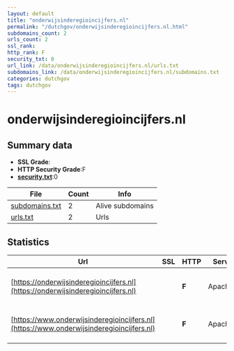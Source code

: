 ```yaml
---
layout: default
title: "onderwijsinderegioincijfers.nl"
permalink: "/dutchgov/onderwijsinderegioincijfers.nl.html"
subdomains_count: 2
urls_count: 2
ssl_rank: 
http_rank: F
security_txt: 0
url_link: /data/onderwijsinderegioincijfers.nl/urls.txt
subdomains_link: /data/onderwijsinderegioincijfers.nl/subdomains.txt
categories: dutchgov
tags: dutchgov
---
```



# onderwijsinderegioincijfers.nl
## Summary data


 - **SSL Grade**:
 - **HTTP Security Grade**:F
 - **[security.txt](https://www.digitaleoverheid.nl/nieuws/standaard-security-txt-nu-verplicht-voor-overheid/)**:0


| File       | Count | Info |
|------------|-------|------|
|[subdomains.txt](/DutchGovScope/data/onderwijsinderegioincijfers.nl/subdomains.txt)|2|Alive subdomains|
|[urls.txt](/DutchGovScope/data/onderwijsinderegioincijfers.nl/urls.txt)|2|Urls|


## Statistics


| Url | SSL | HTTP | Server | Cookie | HSTS | CORS | CTO | CSP | XFO | XXP | RP |FP| Tech |Title |
|--------|-------|-------|------|------|------|------|------|------|------|------|------|------|------|------|
|[https://onderwijsinderegioincijfers.nl](https://onderwijsinderegioincijfers.nl)| | **F**|Apache/2| | | | | | | | :white_check_mark: | |Apache HTTP Server:2 HSTS|301 Moved Perman...|
|[https://www.onderwijsinderegioincijfers.nl](https://www.onderwijsinderegioincijfers.nl)| | **F**|Apache/2| | | | | | | | :white_check_mark: | |Apache HTTP Server:2 HSTS|301 Moved Perman...|


